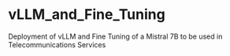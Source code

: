 # vLLM_and_Fine_Tuning
Deployment of vLLM and Fine Tuning of a Mistral 7B to be used in Telecommunications Services
